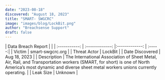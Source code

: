 ```yaml
---
date: "2023-08-18"
discovered: "August 18, 2023"
title: "SMART- SWGCRC"
image: "images/blog/LockBit.png"
author: "Breachsense Support"
draft: false
---
```


| Data Breach Report           |              | 
| :-----------: | :-------------:     |:-------------:    | :-----:|
| Victim      | smart-swgcrc.org      | 
| Threat Actor      |  LockBit     | 
| Date Discovered      | Aug 18, 2023      | 
| Description      | The International Association of Sheet Metal, Air, Rail, and Transportation workers (SMART, for short) is one of North America’s most dynamic and diverse sheet metal workers unions currently operating.      | 
| Leak Size      | Unknown      | 

